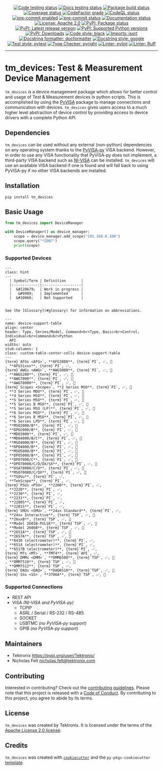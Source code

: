 <p style="text-align: center;">
<a href="https://github.com/tektronix/tm_devices/actions/workflows/test-code.yml"><img alt="Code testing status" src="https://github.com/tektronix/tm_devices/actions/workflows/test-code.yml/badge.svg?branch=main"></a>
<a href="https://github.com/tektronix/tm_devices/actions/workflows/test-docs.yml"><img alt="Docs testing status" src="https://github.com/tektronix/tm_devices/actions/workflows/test-docs.yml/badge.svg?branch=main"></a>
<a href="https://github.com/tektronix/tm_devices/actions/workflows/package-build.yml"><img alt="Package build status" src="https://github.com/tektronix/tm_devices/actions/workflows/package-build.yml/badge.svg?branch=main"></a>
<a href="https://codecov.io/gh/tektronix/tm_devices"><img alt="Coverage status" src="https://codecov.io/gh/tektronix/tm_devices/branch/main/graph/badge.svg"></a>
<a href="https://www.codefactor.io/repository/github/tektronix/tm_devices"><img alt="CodeFactor grade" src="https://www.codefactor.io/repository/github/tektronix/tm_devices/badge"" /></a>
<a href="https://github.com/tektronix/tm_devices/actions/workflows/codeql-analysis.yml"><img alt="CodeQL status" src="https://github.com/tektronix/tm_devices/actions/workflows/codeql-analysis.yml/badge.svg?branch=main"></a>
<a href="https://github.com/pre-commit/pre-commit"><img alt="pre-commit enabled" src="https://img.shields.io/badge/pre--commit-enabled-brightgreen?logo=pre-commit"></a>
<a href="https://results.pre-commit.ci/latest/github/tektronix/tm_devices/main"><img alt="pre-commit status" src="https://results.pre-commit.ci/badge/github/tektronix/tm_devices/main.svg"></a>
<a href="https://tm_devices.readthedocs.io/en/stable/?badge=stable"><img alt="Documentation status" src="https://readthedocs.org/projects/tm_devices/badge/?version=stable"></a>
<a href="https://github.com/tektronix/tm_devices/blob/main/LICENSE.md"><img alt="License: Apache 2.0" src="https://img.shields.io/pypi/l/tm_devices"></a>
<a href="https://pypi.org/project/tm_devices/"><img alt="PyPI: Package status" src="https://img.shields.io/pypi/status/tm_devices?logo=pypi"></a>
<a href="https://pypi.org/project/tm_devices/"><img alt="PyPI: Latest release version" src="https://img.shields.io/pypi/v/tm_devices?logo=pypi"></a>
<a href="https://pypi.org/project/tm_devices/"><img alt="PyPI: Supported Python versions" src="https://img.shields.io/pypi/pyversions/tm_devices?logo=python"></a>
<a href="https://pepy.tech/project/tm_devices"><img alt="PyPI: Downloads" src="https://pepy.tech/badge/tm_devices"></a>
<a href="https://github.com/psf/black"><img alt="Code style: black" src="https://img.shields.io/badge/code%20style-black-black"></a>
<a href="https://pycqa.github.io/isort/"><img alt="Imports: isort" src="https://img.shields.io/badge/imports-isort-black"></a>
<a href="https://github.com/PyCQA/docformatter"><img alt="Docstring formatter: docformatter" src="https://img.shields.io/badge/docstring%20formatter-docformatter-tan"></a>
<a href="https://google.github.io/styleguide/pyguide.html"><img alt="Docstring style: google" src="https://img.shields.io/badge/docstring%20style-google-tan"></a>
<a href="https://github.com/pytest-dev/pytest"><img alt="Test style: pytest" src="https://img.shields.io/badge/test%20style-pytest-blue"></a>
<a href="https://github.com/RobertCraigie/pyright-python"><img alt="Type Checker: pyright" src="https://img.shields.io/badge/type%20checker-pyright-yellowgreen"></a>
<a href="https://github.com/pylint-dev/pylint"><img alt="Linter: pylint" src="https://img.shields.io/badge/linter-pylint-purple"></a>
<a href="https://github.com/charliermarsh/ruff"><img alt="Linter: Ruff" src="https://img.shields.io/badge/linter-ruff-purple"></a>
</p>

______________________________________________________________________

# tm_devices: Test & Measurement Device Management

`tm_devices` is a device management package which allows for better control and
usage of Test & Measurement devices in python scripts. This is accomplished by
using the [PyVISA](https://pyvisa.readthedocs.io/en/latest/) package to manage
connections and communication with devices. `tm_devices` gives users access to a
much higher level abstraction of device control by providing access to device
drivers with a complete Python API.

## Dependencies

`tm_devices` can be used without any external (non-python) dependencies on any operating system
thanks to the [PyVISA-py](https://pyvisa.readthedocs.io/projects/pyvisa-py/en/latest/)
VISA backend. However, in order to use any VISA functionality that PyVISA-py
does not implement, a third-party VISA backend such as
[NI-VISA](https://www.ni.com/en-us/support/downloads/drivers/download.ni-visa.html)
can be installed. `tm_devices` will use an available VISA backend if one is
found and will fall back to using PyVISA-py if no other VISA backends are
installed.

## Installation

```console
pip install tm_devices
```

## Basic Usage

```python
from tm_devices import DeviceManager

with DeviceManager() as device_manager:
    scope = device_manager.add_scope("192.168.0.100")
    scope.query("*IDN?")
    print(scope)
```

### Supported Devices

```{admonition} Legend
---
class: hint
---
  | Symbol/Term | Definition       |
  |:-----------:|:-----------------|
  |  &#128679;  | Work in progress |
  |   &#9989;   | Implemented      |
  |  &#10060;   | Not Supported    |


See the [Glossary](#glossary) for information on abbreviations.
```

```{csv-table} Device Support Levels
---
name: device-support-table
align: center
header: Type, Series/Model, Command<br>Type, Basic<br>Control, Individual<br>Command<br>Python
  API
widths: auto
stub-columns: 1
class: custom-table-center-cells device-support-table
---
{term}`AFGs <AFG>`, **AFG3000**, {term}`PI`, ✅, 🚧
, **AFG31xxx**, {term}`PI`, ✅,
{term}`AWGs <AWG>`, **AWG5000**, {term}`PI`, ✅, 🚧
, **AWG5200**, {term}`PI`, ✅, 🚧
, **AWG7000**, {term}`PI`, ✅, 🚧
, **AWG70000**, {term}`PI`, ✅, 🚧
{term}`Scopes <Scope>`, **2 Series MSO**, {term}`PI`, ✅, 🚧
, **3 Series MDO**, {term}`PI`, ✅, 🚧
, **4 Series MSO**, {term}`PI`, ✅, 🚧
, **5 Series MSO**, {term}`PI`, ✅, 🚧
, **5 Series B MSO**, {term}`PI`, ✅, 🚧
, **5 Series MSO (LP)**, {term}`PI`, ✅, 🚧
, **6 Series MSO**, {term}`PI`, ✅, 🚧
, **6 Series B MSO**, {term}`PI`, ✅, 🚧
, **6 Series LPD**, {term}`PI`, ✅, 🚧
, **MSO2000/B**, {term}`PI`, ✅, 🚧
, **DPO2000/B**, {term}`PI`, ✅, 🚧
, **MDO3000**, {term}`PI`, ✅, 🚧
, **MDO4000/B/C**, {term}`PI`, ✅, 🚧
, **MSO4000/B**, {term}`PI`, ✅, 🚧
, **DPO4000/B**, {term}`PI`, ✅, 🚧
, **MSO5000/B**, {term}`PI`, ✅, 🚧
, **DPO5000/B**, {term}`PI`, ✅, 🚧
, **DPO7000/C**, {term}`PI`, ✅, 🚧
, **DPO70000/C/D/DX/SX**, {term}`PI`, ✅, 🚧
, **DSA70000/C/D**, {term}`PI`, ✅, 🚧
, **MSO70000/C/DX**, {term}`PI`, ✅, 🚧
, **TSOVu**, {term}`PI`, ✅,
, **TekScope**, {term}`PI`, ✅,
{term}`PSUs <PSU>`, **2200**, {term}`PI`, ✅,
, **2220**, {term}`PI`, ✅,
, **2230**, {term}`PI`, ✅,
, **2231**, {term}`PI`, ✅,
, **2280S**, {term}`PI`, ✅,
, **2281S**, {term}`PI`, ✅,
{term}`SMUs <SMU>`, **24xx Standard**, {term}`PI`, ✅,
, **24xx Interactive**, {term}`TSP`, ✅, 🚧
, **26xxB**, {term}`TSP`, ✅, 🚧
, **Model 2601B-PULSE**, {term}`TSP`, ✅, 🚧
, **Model 2606B**, {term}`TSP`, ✅, 🚧
, **2651A**, {term}`TSP`, ✅, 🚧
, **2657A**, {term}`TSP`, ✅, 🚧
, **6430 (electrometer)**, {term}`PI`, ✅,
, **6514 (electrometer)**, {term}`PI`, ✅,
, **6517B (electrometer)**, {term}`PI`, ✅,
{term}`MTs <MT>`, **TMT4**, {term}`API`, ✅,
{term}`DMMs <DMM>`, **DMM6500**, {term}`TSP`, ✅, 🚧
, **DMM7510**, {term}`TSP`, ✅, 🚧
, **DMM7512**, {term}`TSP`, ✅,
{term}`DAQs <DAQ>`, **DAQ6510**, {term}`TSP`, ✅, 🚧
{term}`SSs <SS>`, **3706A**, {term}`TSP`, ✅, 🚧
```

### Supported Connections

- REST API
- VISA _(NI-VISA and PyVISA-py)_
  - TCPIP
  - ASRL / Serial / RS-232 / RS-485
  - SOCKET
  - USBTMC _(no PyVISA-py support)_
  - GPIB _(no PyVISA-py support)_

## Maintainers

- Tektronix <https://pypi.org/user/Tektronix/>
- Nicholas Felt [nicholas.felt@tektronix.com](mailto:nicholas.felt@tektronix.com)

## Contributing

Interested in contributing? Check out the
[contributing guidelines](CONTRIBUTING.md). Please note that this project is
released with a [Code of Conduct](CODE_OF_CONDUCT.md). By contributing to this
project, you agree to abide by its terms.

## License

`tm_devices` was created by Tektronix. It is licensed under the terms of the
[Apache License 2.0 license](LICENSE.md).

## Credits

`tm_devices` was created with
[`cookiecutter`](https://cookiecutter.readthedocs.io/en/latest/README.html) and the
`py-pkgs-cookiecutter`
[template](https://py-pkgs-cookiecutter.readthedocs.io/en/latest/).
